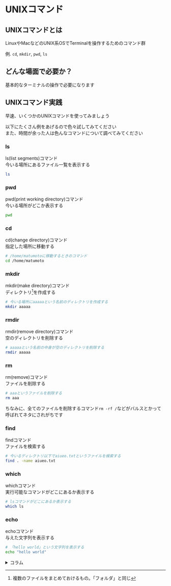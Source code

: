 # UNIXコマンド

## UNIXコマンドとは

LinuxやMacなどのUNIX系OSでTerminalを操作するためのコマンド群

例. `cd`, `mkdir`, `pwd`, `ls`

## どんな場面で必要か？

基本的なターミナルの操作で必要になります

## UNIXコマンド実践

早速、いくつかのUNIXコマンドを使ってみましょう

以下にたくさん例をあげるので色々試してみてください  
また、時間が余った人は色んなコマンドについて調べてみてください

### ls

ls(list segments)コマンド  
今いる場所にあるファイル一覧を表示する

```bash
ls
```

### pwd

pwd(print working directory)コマンド  
今いる場所がどこか表示する

```bash
pwd
```

### cd

cd(change directory)コマンド  
指定した場所に移動する

```bash
# /home/matumotoに移動するときのコマンド
cd /home/matumoto
```

### mkdir

mkdir(make directory)コマンド  
ディレクトリ[^1]を作成する

```bash
# 今いる場所にaaaaaという名前のディレクトリを作成する
mkdir aaaaa
```

### rmdir

rmdir(remove directory)コマンド  
空のディレクトリを削除する

```bash
# aaaaaという名前の中身が空のディレクトリを削除する
rmdir aaaaa
```

### rm

rm(remove)コマンド  
ファイルを削除する

```bash
# aaaというファイルを削除する
rm aaa
```

ちなみに、全てのファイルを削除するコマンド`rm -rf /`などがバルスとかって呼ばれてネタにされがちです

### find

findコマンド  
ファイルを検索する

```bash
# 今いるディレクトリ以下でaiueo.txtというファイルを検索する
find . -name aiueo.txt
```

### which

whichコマンド  
実行可能なコマンドがどこにあるか表示する

```bash
# lsコマンドがどこにあるか表示する
which ls
```

### echo

echoコマンド  
与えた文字列を表示する

```bash
# 「hello world」という文字列を表示する
echo "hello world"
```

<details><summary>コラム</summary>

色んな記事などを見ていると「パス(PATH)を通す」という言葉がよく使われますが、どういう意味か知っていますか？  
ちなみに、自分は大学に入るまで知りませんでした  
以下の記事など読むとわかりやすいのでぜひ読んでみてください

- [PATHを通す | 「分かりそう」で「分からない」でも「分かった」気になれるIT用語辞典](https://wa3.i-3-i.info/word18471.html)

ちなみに、おそらく後々の演習でパスを通す作業が出てくるかも...?

</details>

[^1]: 複数のファイルをまとめておけるもの。「フォルダ」と同じ
